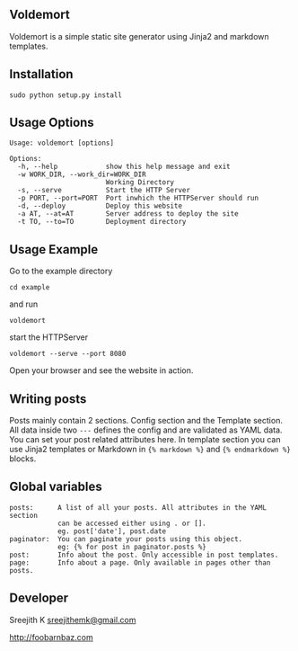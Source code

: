 ## Voldemort

Voldemort is a simple static site generator using Jinja2 and markdown templates.

## Installation

    sudo python setup.py install

## Usage Options

    Usage: voldemort [options]
    
    Options:
      -h, --help            show this help message and exit
      -w WORK_DIR, --work_dir=WORK_DIR
                            Working Directory
      -s, --serve           Start the HTTP Server
      -p PORT, --port=PORT  Port inwhich the HTTPServer should run
      -d, --deploy          Deploy this website
      -a AT, --at=AT        Server address to deploy the site
      -t TO, --to=TO        Deployment directory

## Usage Example

Go to the example directory

	cd example

and run

	voldemort

start the HTTPServer

	voldemort --serve --port 8080

Open your browser and see the website in action.

## Writing posts

Posts mainly contain 2 sections. Config section and the Template section. All data inside two `---` defines the config and are validated as YAML data. You can set your post related attributes here. In template section you can use Jinja2 templates or Markdown in `{% markdown %}` and `{% endmarkdown %}` blocks.

## Global variables

	posts:		A list of all your posts. All attributes in the YAML section 
				can be accessed either using . or []. 
				eg. post['date'], post.date
	paginator:	You can paginate your posts using this object.
				eg: {% for post in paginator.posts %}
	post:		Info about the post. Only accessible in post templates.
	page:		Info about a page. Only available in pages other than posts.

## Developer

Sreejith K <sreejithemk@gmail.com>

http://foobarnbaz.com
